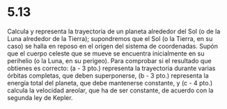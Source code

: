 # 5.13 

Calcula y representa la trayectoria de un planeta alrededor del Sol (o de la Luna alrededor de la Tierra); supondremos que el Sol (o la Tierra, en su caso) se halla en reposo en el origen del sistema de coordenadas. Supón que el cuerpo celeste que se mueve se encuentra inicialmente en su perihelio (o la Luna, en su perigeo). Para comprobar si el resultado que obtienes es correcto: (a - 3 pto.) representa la trayectoria durante varias órbitas completas, que deben superponerse, (b - 3 pto.) representa la energía total del planeta, que debe mantenerse constante, y (c - 4 pto.) calcula la velocidad areolar, que ha de ser constante, de acuerdo con la segunda ley de Kepler.
